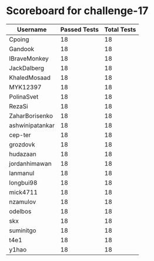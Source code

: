 # Scoreboard for challenge-17
| Username   | Passed Tests | Total Tests |
|------------|--------------|-------------|
| Cpoing | 18 | 18 |
| Gandook | 18 | 18 |
| IBraveMonkey | 18 | 18 |
| JackDalberg | 18 | 18 |
| KhaledMosaad | 18 | 18 |
| MYK12397 | 18 | 18 |
| PolinaSvet | 18 | 18 |
| RezaSi | 18 | 18 |
| ZaharBorisenko | 18 | 18 |
| ashwinipatankar | 18 | 18 |
| cep-ter | 18 | 18 |
| grozdovk | 18 | 18 |
| hudazaan | 18 | 18 |
| jordanhimawan | 18 | 18 |
| lanmanul | 18 | 18 |
| longbui98 | 18 | 18 |
| mick4711 | 18 | 18 |
| nzamulov | 18 | 18 |
| odelbos | 18 | 18 |
| skx | 18 | 18 |
| suminitgo | 18 | 18 |
| t4e1 | 18 | 18 |
| y1hao | 18 | 18 |

